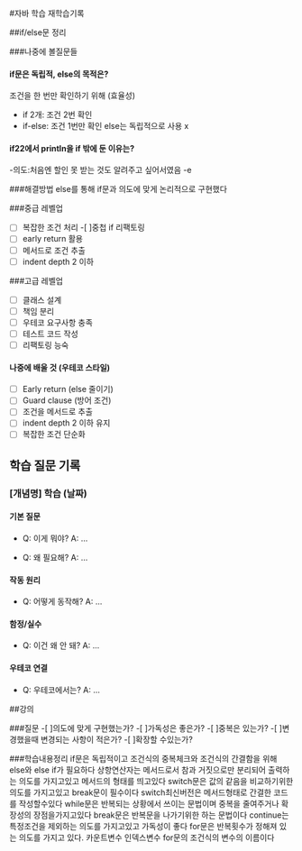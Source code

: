 #자바 학습 재학습기록

##if/else문 정리

###나중에 볼질문들

#### if문은 독립적, else의 목적은?
조건을 한 번만 확인하기 위해 (효율성)
- if 2개: 조건 2번 확인
- if-else: 조건 1번만 확인
else는 독립적으로 사용 x

#### if22에서 println을 if 밖에 둔 이유는?
-의도:처음엔  할인 못 받는 것도 알려주고 싶어서였음
-e

###해결방법 
else를 통해 if문과 의도에 맞게 논리적으로 구현했다

###중급 레벨업
-[ ] 복잡한 조건 처리
-[ ]중첩 if 리팩토링
-[ ] early return 활용
-[ ] 메서드로 조건 추출
-[ ] indent depth 2 이하

###고급 레벨업
-[ ] 클래스 설계
-[ ] 책임 분리
-[ ] 우테코 요구사항 충족
-[ ] 테스트 코드 작성
-[ ] 리팩토링 능숙

#### 나중에 배울 것 (우테코 스타일)
- [ ] Early return (else 줄이기)
- [ ] Guard clause (방어 조건)
- [ ] 조건을 메서드로 추출
- [ ] indent depth 2 이하 유지
- [ ] 복잡한 조건 단순화

## 학습 질문 기록

### [개념명] 학습 (날짜)

#### 기본 질문
- Q: 이게 뭐야?
  A: ...

- Q: 왜 필요해?
  A: ...

#### 작동 원리
- Q: 어떻게 동작해?
  A: ...

#### 함정/실수
- Q: 이건 왜 안 돼?
  A: ...

#### 우테코 연결
- Q: 우테코에서는?
  A: ...

##강의

###질문
-[ ]의도에 맞게 구현했는가?
-[ ]가독성은 좋은가?
-[ ]중복은 있는가?
-[ ]변경했을때 변경되는 사항이 적은가?
-[ ]확장할 수있는가?

###학습내용정리
if문은 독립적이고 조건식의 중복체크와 조건식의 간결함을 위해 else와  else if가 필요하다
상항연산자는 메서드로서 참과 거짓으로만 분리되어 출력하는 의도를 가지고있고 메서드의 형태를 띄고있다
switch문은 값의 같음을 비교하기위한 의도를 가지고있고 break문이 필수이다
switch최신버전은 메서드형태로 간결한 코드를 작성할수있다
while문은 반복되는 상황에서 쓰이는 문법이며 중복을 줄여주거나 확장성의 장점을가지고있다
break문은 반복문을 나가기위한 하는 문법이다
continue는 특정조건을 제외하는 의도를 가지고있고 가독성이 좋다
for문은 반복횟수가 정해져 있는 의도를  가지고 있다.
카운트변수 인덱스변수 for문의 조건식의 변수의 이름이다
